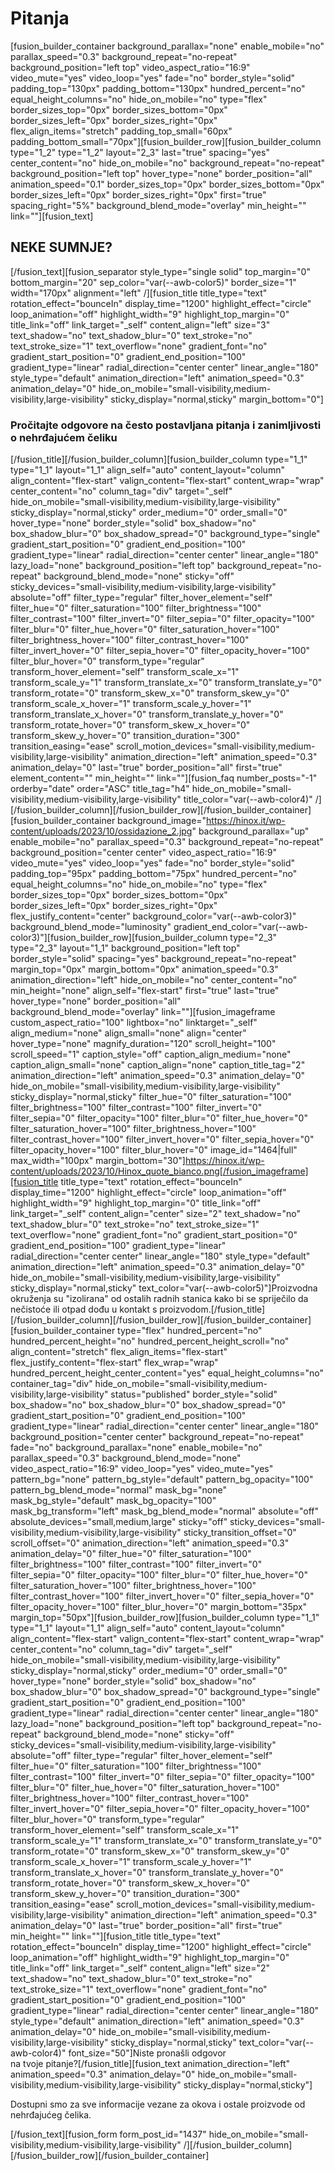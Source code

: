 # Pitanja

[fusion_builder_container background_parallax="none" enable_mobile="no" parallax_speed="0.3" background_repeat="no-repeat" background_position="left top" video_aspect_ratio="16:9" video_mute="yes" video_loop="yes" fade="no" border_style="solid" padding_top="130px" padding_bottom="130px" hundred_percent="no" equal_height_columns="no" hide_on_mobile="no" type="flex" border_sizes_top="0px" border_sizes_bottom="0px" border_sizes_left="0px" border_sizes_right="0px" flex_align_items="stretch" padding_top_small="60px" padding_bottom_small="70px"][fusion_builder_row][fusion_builder_column type="1_2" type="1_2" layout="2_3" last="true" spacing="yes" center_content="no" hide_on_mobile="no" background_repeat="no-repeat" background_position="left top" hover_type="none" border_position="all" animation_speed="0.1" border_sizes_top="0px" border_sizes_bottom="0px" border_sizes_left="0px" border_sizes_right="0px" first="true" spacing_right="5%" background_blend_mode="overlay" min_height="" link=""][fusion_text]

## NEKE SUMNJE?

[/fusion_text][fusion_separator style_type="single solid" top_margin="0" bottom_margin="20" sep_color="var(--awb-color5)" border_size="1" width="170px" alignment="left" /][fusion_title title_type="text" rotation_effect="bounceIn" display_time="1200" highlight_effect="circle" loop_animation="off" highlight_width="9" highlight_top_margin="0" title_link="off" link_target="_self" content_align="left" size="3" text_shadow="no" text_shadow_blur="0" text_stroke="no" text_stroke_size="1" text_overflow="none" gradient_font="no" gradient_start_position="0" gradient_end_position="100" gradient_type="linear" radial_direction="center center" linear_angle="180" style_type="default" animation_direction="left" animation_speed="0.3" animation_delay="0" hide_on_mobile="small-visibility,medium-visibility,large-visibility" sticky_display="normal,sticky" margin_bottom="0"]

### Pročitajte odgovore na često postavljana pitanja i zanimljivosti o nehrđajućem čeliku

[/fusion_title][/fusion_builder_column][fusion_builder_column type="1_1" type="1_1" layout="1_1" align_self="auto" content_layout="column" align_content="flex-start" valign_content="flex-start" content_wrap="wrap" center_content="no" column_tag="div" target="_self" hide_on_mobile="small-visibility,medium-visibility,large-visibility" sticky_display="normal,sticky" order_medium="0" order_small="0" hover_type="none" border_style="solid" box_shadow="no" box_shadow_blur="0" box_shadow_spread="0" background_type="single" gradient_start_position="0" gradient_end_position="100" gradient_type="linear" radial_direction="center center" linear_angle="180" lazy_load="none" background_position="left top" background_repeat="no-repeat" background_blend_mode="none" sticky="off" sticky_devices="small-visibility,medium-visibility,large-visibility" absolute="off" filter_type="regular" filter_hover_element="self" filter_hue="0" filter_saturation="100" filter_brightness="100" filter_contrast="100" filter_invert="0" filter_sepia="0" filter_opacity="100" filter_blur="0" filter_hue_hover="0" filter_saturation_hover="100" filter_brightness_hover="100" filter_contrast_hover="100" filter_invert_hover="0" filter_sepia_hover="0" filter_opacity_hover="100" filter_blur_hover="0" transform_type="regular" transform_hover_element="self" transform_scale_x="1" transform_scale_y="1" transform_translate_x="0" transform_translate_y="0" transform_rotate="0" transform_skew_x="0" transform_skew_y="0" transform_scale_x_hover="1" transform_scale_y_hover="1" transform_translate_x_hover="0" transform_translate_y_hover="0" transform_rotate_hover="0" transform_skew_x_hover="0" transform_skew_y_hover="0" transition_duration="300" transition_easing="ease" scroll_motion_devices="small-visibility,medium-visibility,large-visibility" animation_direction="left" animation_speed="0.3" animation_delay="0" last="true" border_position="all" first="true" element_content="" min_height="" link=""][fusion_faq number_posts="-1" orderby="date" order="ASC" title_tag="h4" hide_on_mobile="small-visibility,medium-visibility,large-visibility" title_color="var(--awb-color4)" /][/fusion_builder_column][/fusion_builder_row][/fusion_builder_container][fusion_builder_container background_image="https://hinox.it/wp-content/uploads/2023/10/ossidazione_2.jpg" background_parallax="up" enable_mobile="no" parallax_speed="0.3" background_repeat="no-repeat" background_position="center center" video_aspect_ratio="16:9" video_mute="yes" video_loop="yes" fade="no" border_style="solid" padding_top="95px" padding_bottom="75px" hundred_percent="no" equal_height_columns="no" hide_on_mobile="no" type="flex" border_sizes_top="0px" border_sizes_bottom="0px" border_sizes_left="0px" border_sizes_right="0px" flex_justify_content="center" background_color="var(--awb-color3)" background_blend_mode="luminosity" gradient_end_color="var(--awb-color3)"][fusion_builder_row][fusion_builder_column type="2_3" type="2_3" layout="1_1" background_position="left top" border_style="solid" spacing="yes" background_repeat="no-repeat" margin_top="0px" margin_bottom="0px" animation_speed="0.3" animation_direction="left" hide_on_mobile="no" center_content="no" min_height="none" align_self="flex-start" first="true" last="true" hover_type="none" border_position="all" background_blend_mode="overlay" link=""][fusion_imageframe custom_aspect_ratio="100" lightbox="no" linktarget="_self" align_medium="none" align_small="none" align="center" hover_type="none" magnify_duration="120" scroll_height="100" scroll_speed="1" caption_style="off" caption_align_medium="none" caption_align_small="none" caption_align="none" caption_title_tag="2" animation_direction="left" animation_speed="0.3" animation_delay="0" hide_on_mobile="small-visibility,medium-visibility,large-visibility" sticky_display="normal,sticky" filter_hue="0" filter_saturation="100" filter_brightness="100" filter_contrast="100" filter_invert="0" filter_sepia="0" filter_opacity="100" filter_blur="0" filter_hue_hover="0" filter_saturation_hover="100" filter_brightness_hover="100" filter_contrast_hover="100" filter_invert_hover="0" filter_sepia_hover="0" filter_opacity_hover="100" filter_blur_hover="0" image_id="1464|full" max_width="100px" margin_bottom="30"]https://hinox.it/wp-content/uploads/2023/10/Hinox_quote_bianco.png[/fusion_imageframe][fusion_title title_type="text" rotation_effect="bounceIn" display_time="1200" highlight_effect="circle" loop_animation="off" highlight_width="9" highlight_top_margin="0" title_link="off" link_target="_self" content_align="center" size="2" text_shadow="no" text_shadow_blur="0" text_stroke="no" text_stroke_size="1" text_overflow="none" gradient_font="no" gradient_start_position="0" gradient_end_position="100" gradient_type="linear" radial_direction="center center" linear_angle="180" style_type="default" animation_direction="left" animation_speed="0.3" animation_delay="0" hide_on_mobile="small-visibility,medium-visibility,large-visibility" sticky_display="normal,sticky" text_color="var(--awb-color5)"]Proizvodna okruženja su "izolirana" od ostalih radnih stanica kako bi se spriječilo da nečistoće ili otpad dođu u kontakt s proizvodom.[/fusion_title][/fusion_builder_column][/fusion_builder_row][/fusion_builder_container][fusion_builder_container type="flex" hundred_percent="no" hundred_percent_height="no" hundred_percent_height_scroll="no" align_content="stretch" flex_align_items="flex-start" flex_justify_content="flex-start" flex_wrap="wrap" hundred_percent_height_center_content="yes" equal_height_columns="no" container_tag="div" hide_on_mobile="small-visibility,medium-visibility,large-visibility" status="published" border_style="solid" box_shadow="no" box_shadow_blur="0" box_shadow_spread="0" gradient_start_position="0" gradient_end_position="100" gradient_type="linear" radial_direction="center center" linear_angle="180" background_position="center center" background_repeat="no-repeat" fade="no" background_parallax="none" enable_mobile="no" parallax_speed="0.3" background_blend_mode="none" video_aspect_ratio="16:9" video_loop="yes" video_mute="yes" pattern_bg="none" pattern_bg_style="default" pattern_bg_opacity="100" pattern_bg_blend_mode="normal" mask_bg="none" mask_bg_style="default" mask_bg_opacity="100" mask_bg_transform="left" mask_bg_blend_mode="normal" absolute="off" absolute_devices="small,medium,large" sticky="off" sticky_devices="small-visibility,medium-visibility,large-visibility" sticky_transition_offset="0" scroll_offset="0" animation_direction="left" animation_speed="0.3" animation_delay="0" filter_hue="0" filter_saturation="100" filter_brightness="100" filter_contrast="100" filter_invert="0" filter_sepia="0" filter_opacity="100" filter_blur="0" filter_hue_hover="0" filter_saturation_hover="100" filter_brightness_hover="100" filter_contrast_hover="100" filter_invert_hover="0" filter_sepia_hover="0" filter_opacity_hover="100" filter_blur_hover="0" margin_bottom="35px" margin_top="50px"][fusion_builder_row][fusion_builder_column type="1_1" type="1_1" layout="1_1" align_self="auto" content_layout="column" align_content="flex-start" valign_content="flex-start" content_wrap="wrap" center_content="no" column_tag="div" target="_self" hide_on_mobile="small-visibility,medium-visibility,large-visibility" sticky_display="normal,sticky" order_medium="0" order_small="0" hover_type="none" border_style="solid" box_shadow="no" box_shadow_blur="0" box_shadow_spread="0" background_type="single" gradient_start_position="0" gradient_end_position="100" gradient_type="linear" radial_direction="center center" linear_angle="180" lazy_load="none" background_position="left top" background_repeat="no-repeat" background_blend_mode="none" sticky="off" sticky_devices="small-visibility,medium-visibility,large-visibility" absolute="off" filter_type="regular" filter_hover_element="self" filter_hue="0" filter_saturation="100" filter_brightness="100" filter_contrast="100" filter_invert="0" filter_sepia="0" filter_opacity="100" filter_blur="0" filter_hue_hover="0" filter_saturation_hover="100" filter_brightness_hover="100" filter_contrast_hover="100" filter_invert_hover="0" filter_sepia_hover="0" filter_opacity_hover="100" filter_blur_hover="0" transform_type="regular" transform_hover_element="self" transform_scale_x="1" transform_scale_y="1" transform_translate_x="0" transform_translate_y="0" transform_rotate="0" transform_skew_x="0" transform_skew_y="0" transform_scale_x_hover="1" transform_scale_y_hover="1" transform_translate_x_hover="0" transform_translate_y_hover="0" transform_rotate_hover="0" transform_skew_x_hover="0" transform_skew_y_hover="0" transition_duration="300" transition_easing="ease" scroll_motion_devices="small-visibility,medium-visibility,large-visibility" animation_direction="left" animation_speed="0.3" animation_delay="0" last="true" border_position="all" first="true" min_height="" link=""][fusion_title title_type="text" rotation_effect="bounceIn" display_time="1200" highlight_effect="circle" loop_animation="off" highlight_width="9" highlight_top_margin="0" title_link="off" link_target="_self" content_align="left" size="2" text_shadow="no" text_shadow_blur="0" text_stroke="no" text_stroke_size="1" text_overflow="none" gradient_font="no" gradient_start_position="0" gradient_end_position="100" gradient_type="linear" radial_direction="center center" linear_angle="180" style_type="default" animation_direction="left" animation_speed="0.3" animation_delay="0" hide_on_mobile="small-visibility,medium-visibility,large-visibility" sticky_display="normal,sticky" text_color="var(--awb-color4)" font_size="50"]Niste pronašli odgovor  
na tvoje pitanje?[/fusion_title][fusion_text animation_direction="left" animation_speed="0.3" animation_delay="0" hide_on_mobile="small-visibility,medium-visibility,large-visibility" sticky_display="normal,sticky"]

Dostupni smo za sve informacije vezane za okova i ostale proizvode od nehrđajućeg čelika.

[/fusion_text][fusion_form form_post_id="1437" hide_on_mobile="small-visibility,medium-visibility,large-visibility" /][/fusion_builder_column][/fusion_builder_row][/fusion_builder_container]